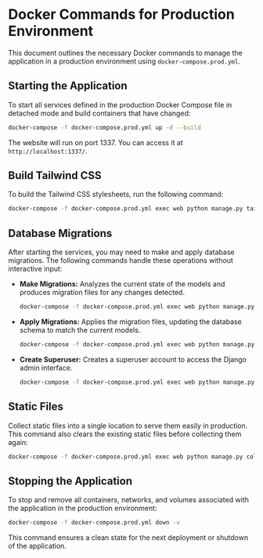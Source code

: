 # Docker Commands for Production Environment

This document outlines the necessary Docker commands to manage the application in a production environment using `docker-compose.prod.yml`.

## Starting the Application

To start all services defined in the production Docker Compose file in detached mode and build containers that have changed:

```bash
docker-compose -f docker-compose.prod.yml up -d --build
```

The website will run on port 1337. You can access it at `http://localhost:1337/`.

## Build Tailwind CSS

To build the Tailwind CSS stylesheets, run the following command:

```bash
docker-compose -f docker-compose.prod.yml exec web python manage.py tailwind build
```

## Database Migrations

After starting the services, you may need to make and apply database migrations. The following commands handle these operations without interactive input:

- **Make Migrations:** Analyzes the current state of the models and produces migration files for any changes detected.

  ```bash
  docker-compose -f docker-compose.prod.yml exec web python manage.py makemigrations --no-input
  ```

- **Apply Migrations:** Applies the migration files, updating the database schema to match the current models.

  ```bash
  docker-compose -f docker-compose.prod.yml exec web python manage.py migrate --no-input
  ```

- **Create Superuser:** Creates a superuser account to access the Django admin interface.

  ```bash
  docker-compose -f docker-compose.prod.yml exec web python manage.py createsuperuser
  ```

## Static Files

Collect static files into a single location to serve them easily in production. This command also clears the existing static files before collecting them again:

```bash
docker-compose -f docker-compose.prod.yml exec web python manage.py collectstatic --no-input --clear
```

## Stopping the Application

To stop and remove all containers, networks, and volumes associated with the application in the production environment:

```bash
docker-compose -f docker-compose.prod.yml down -v
```

This command ensures a clean state for the next deployment or shutdown of the application.
